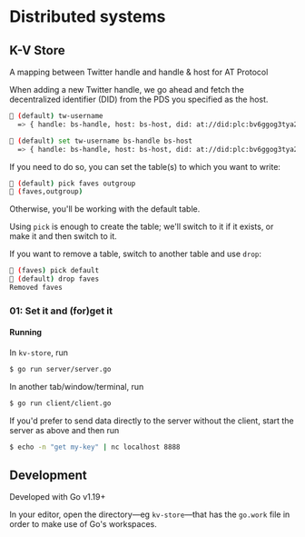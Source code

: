 # Distributed systems

## K-V Store

A mapping between Twitter handle and handle & host for AT Protocol

When adding a new Twitter handle, we go ahead and fetch the decentralized identifier (DID) from the PDS you specified as the host.

```sh
🔑 (default) tw-username
  => { handle: bs-handle, host: bs-host, did: at://did:plc:bv6ggog3tya2z3vxsub7hnal }
```

```sh
🔑 (default) set tw-username bs-handle bs-host
  => { handle: bs-handle, host: bs-host, did: at://did:plc:bv6ggog3tya2z3vxsub7hnal }
```

If you need to do so, you can set the table(s) to which you want to write:

```sh
🔑 (default) pick faves outgroup
🔑 (faves,outgroup)
```

Otherwise, you'll be working with the default table.

Using `pick` is enough to create the table; we'll switch to it if it exists, or make it and then switch to it.

If you want to remove a table, switch to another table and use `drop`:

```sh
🔑 (faves) pick default
🔑 (default) drop faves
Removed faves
```

### 01: Set it and (for)get it

#### Running

In `kv-store`, run

```sh
$ go run server/server.go
```

In another tab/window/terminal, run

```sh
$ go run client/client.go
```

If you'd prefer to send data directly to the server without the client, start the server as above and then run

```sh
$ echo -n "get my-key" | nc localhost 8888
```

## Development

Developed with Go v1.19+

In your editor, open the directory&mdash;eg `kv-store`&mdash;that has the `go.work` file in order to make use of Go's workspaces.

